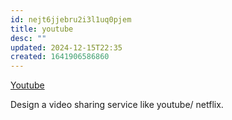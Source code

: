 ```yaml
---
id: nejt6jjebru2i3l1uq0pjem
title: youtube
desc: ""
updated: 2024-12-15T22:35
created: 1641906586860
---
```


[Youtube](https://docs.google.com/drawings/d/1EM7Ttn0Elk5Q_qjEcBhj9YOU1_DWwmQni7S_Dah4d-o/edit)

Design a video sharing service like youtube/ netflix.

